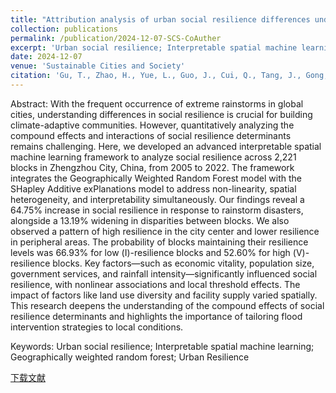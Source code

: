 ```yaml
---
title: "Attribution analysis of urban social resilience differences under rainstorm disaster impact: Insights from interpretable spatial machine learning framework"
collection: publications
permalink: /publication/2024-12-07-SCS-CoAuther
excerpt: 'Urban social resilience; Interpretable spatial machine learning; Geographically weighted random forest; Urban Resilience'
date: 2024-12-07
venue: 'Sustainable Cities and Society'
citation: 'Gu, T., Zhao, H., Yue, L., Guo, J., Cui, Q., Tang, J., Gong, Z., Zhao, P., 2024. Attribution analysis of urban social resilience differences under rainstorm disaster impact: Insights from interpretable spatial machine learning framework. Sustainable Cities and Society 106029. https://doi.org/10.1016/j.scs.2024.106029'
---
```

Abstract: With the frequent occurrence of extreme rainstorms in global cities, understanding differences in social resilience is crucial for building climate-adaptive communities. However, quantitatively analyzing the compound effects and interactions of social resilience determinants remains challenging. Here, we developed an advanced interpretable spatial machine learning framework to analyze social resilience across 2,221 blocks in Zhengzhou City, China, from 2005 to 2022. The framework integrates the Geographically Weighted Random Forest model with the SHapley Additive exPlanations model to address non-linearity, spatial heterogeneity, and interpretability simultaneously. Our findings reveal a 64.75% increase in social resilience in response to rainstorm disasters, alongside a 13.19% widening in disparities between blocks. We also observed a pattern of high resilience in the city center and lower resilience in peripheral areas. The probability of blocks maintaining their resilience levels was 66.93% for low (Ⅰ)-resilience blocks and 52.60% for high (Ⅴ)-resilience blocks. Key factors—such as economic vitality, population size, government services, and rainfall intensity—significantly influenced social resilience, with nonlinear associations and local threshold effects. The impact of factors like land use diversity and facility supply varied spatially. This research deepens the understanding of the compound effects of social resilience determinants and highlights the importance of tailoring flood intervention strategies to local conditions.

Keywords: Urban social resilience; Interpretable spatial machine learning; Geographically weighted random forest; Urban Resilience

[下载文献](https://doi.org/10.1016/j.scs.2024.106029)
